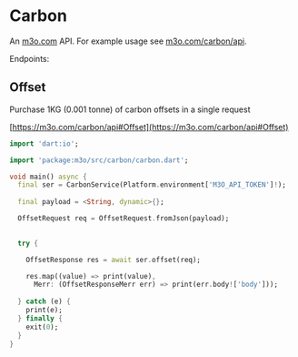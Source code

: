 # Carbon

An [m3o.com](https://m3o.com) API. For example usage see [m3o.com/carbon/api](https://m3o.com/carbon/api).

Endpoints:

## Offset

Purchase 1KG (0.001 tonne) of carbon offsets in a single request


[https://m3o.com/carbon/api#Offset](https://m3o.com/carbon/api#Offset)

```dart
import 'dart:io';

import 'package:m3o/src/carbon/carbon.dart';

void main() async {
  final ser = CarbonService(Platform.environment['M3O_API_TOKEN']!);
 
  final payload = <String, dynamic>{};

  OffsetRequest req = OffsetRequest.fromJson(payload);

  
  try {

	OffsetResponse res = await ser.offset(req);

    res.map((value) => print(value),
	  Merr: (OffsetResponseMerr err) => print(err.body!['body']));	
  
  } catch (e) {
    print(e);
  } finally {
    exit(0);
  }
}
```
